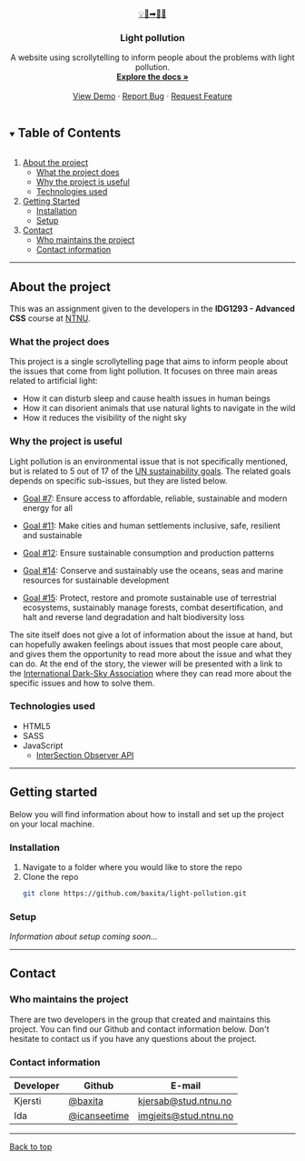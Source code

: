 <br />
<p align="center">
  <a href="https://github.com/baxita/light-pollution">
    💡🌁➡🌃🌟
  </a>

  <h3 align="center" id="top">Light pollution</h3>
  <p align="center">
    A website using scrollytelling to inform people about the problems with light pollution.
    <br />
    <a href="https://github.com/baxita/light-pollution"><strong>Explore the docs »</strong></a>
    <br />
    <br />
    <a href="http://baxita.github.io/light-pollution">View Demo</a>
    ·
    <a href="https://github.com/baxita/light-pollution/issues">Report Bug</a>
    ·
    <a href="https://github.com/baxita/light-pollution/issues">Request Feature</a>
  </p>
</p>

<details open="open">
  <summary><h2 style="display: inline-block">Table of Contents</h2></summary>
  <ol>
    <li>
      <a href="#about-the-project">About the project</a>
      <ul>
        <li><a href="#what-the-project-does">What the project does</a></li>
        <li><a href="#why-the-project-is-useful">Why the project is useful</a></li>
        <li><a href="#technologies-used">Technologies used</a></li>
      </ul>
    </li>
    <li>
      <a href="#getting-started">Getting Started</a>
      <ul>
        <li><a href="#installation">Installation</a></li>
        <li><a href="#setup">Setup</a></li>
      </ul>
    </li>
    <li>
      <a href="#contact">Contact</a>
      <ul>
        <li><a href="#who-maintains-the-project">Who maintains the project</a></li>
        <li><a href="#contact-information">Contact information</a></li>
      </ul>
    </li>
  </ol>
</details>

---

## About the project

This was an assignment given to the developers in the **IDG1293 - Advanced CSS** course at [NTNU](https://www.ntnu.no/).

### What the project does

This project is a single scrollytelling page that aims to inform people about the issues that come from light pollution. It focuses on three main areas related to artificial light:

-   How it can disturb sleep and cause health issues in human beings
-   How it can disorient animals that use natural lights to navigate in the wild
-   How it reduces the visibility of the night sky

### Why the project is useful

Light pollution is an environmental issue that is not specifically mentioned, but is related to 5 out of 17 of the [UN sustainability goals](https://sdgs.un.org/goals). The related goals depends on specific sub-issues, but they are listed below.

-   [Goal #7](https://sdgs.un.org/goals/goal7): Ensure access to affordable, reliable, sustainable and modern energy for all

-   [Goal #11](https://sdgs.un.org/goals/goal11): Make cities and human settlements inclusive, safe, resilient and sustainable

-   [Goal #12](https://sdgs.un.org/goals/goal12): Ensure sustainable consumption and production patterns

-   [Goal #14](https://sdgs.un.org/goals/goal14): Conserve and sustainably use the oceans, seas and marine resources for sustainable development

-   [Goal #15](https://sdgs.un.org/goals/goal15): Protect, restore and promote sustainable use of terrestrial ecosystems, sustainably manage forests, combat desertification, and halt and reverse land degradation and halt biodiversity loss

The site itself does not give a lot of information about the issue at hand, but can hopefully awaken feelings about issues that most people care about, and gives them the opportunity to read more about the issue and what they can do. At the end of the story, the viewer will be presented with a link to the [International Dark-Sky Association](https://www.darksky.org/) where they can read more about the specific issues and how to solve them.

### Technologies used

-   HTML5
-   SASS
-   JavaScript
    -   [InterSection Observer API](https://developer.mozilla.org/en-US/docs/Web/API/Intersection_Observer_API)

---

## Getting started

Below you will find information about how to install and set up the project on your local machine.

### Installation

1. Navigate to a folder where you would like to store the repo
2. Clone the repo
    ```sh
    git clone https://github.com/baxita/light-pollution.git
    ```

### Setup

_Information about setup coming soon..._

---

## Contact

### Who maintains the project

There are two developers in the group that created and maintains this project. You can find our Github and contact information below. Don't hesitate to contact us if you have any questions about the project.

### Contact information

| Developer | Github                                         | E-mail                |
| --------- | ---------------------------------------------- | --------------------- |
| Kjersti   | [@baxita](https://github.com/baxita)           | kjersab@stud.ntnu.no  |
| Ida       | [@icanseetime](https://github.com/icanseetime) | imgjeits@stud.ntnu.no |

---

[Back to top](#top)
